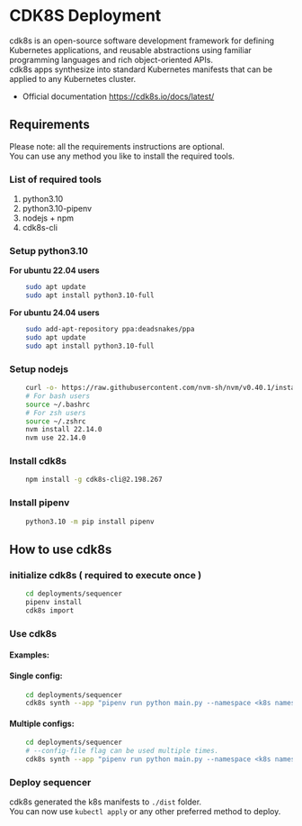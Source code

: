 # CDK8S Deployment
cdk8s is an open-source software development framework for defining Kubernetes applications,
and reusable abstractions using familiar programming languages and rich object-oriented APIs.  
cdk8s apps synthesize into standard Kubernetes manifests that can be applied to any Kubernetes cluster.

- Official documentation https://cdk8s.io/docs/latest/

## Requirements
Please note: all the requirements instructions are optional.  
You can use any method you like to install the required tools.

### List of required tools
1. python3.10
2. python3.10-pipenv
3. nodejs + npm
4. cdk8s-cli

### Setup python3.10
**For ubuntu 22.04 users**
```bash
    sudo apt update
    sudo apt install python3.10-full 
```
**For ubuntu 24.04 users**
```bash
    sudo add-apt-repository ppa:deadsnakes/ppa
    sudo apt update
    sudo apt install python3.10-full 
```

### Setup nodejs
```bash
    curl -o- https://raw.githubusercontent.com/nvm-sh/nvm/v0.40.1/install.sh | bash
    # For bash users
    source ~/.bashrc
    # For zsh users
    source ~/.zshrc
    nvm install 22.14.0
    nvm use 22.14.0
```

### Install cdk8s
```bash
    npm install -g cdk8s-cli@2.198.267
```

### Install pipenv
```bash
    python3.10 -m pip install pipenv
```

## How to use cdk8s
### initialize cdk8s ( required to execute once )
```bash
    cd deployments/sequencer
    pipenv install
    cdk8s import
```

### Use cdk8s
#### Examples:
#### Single config:
```bash
    cd deployments/sequencer
    cdk8s synth --app "pipenv run python main.py --namespace <k8s namespace> --config-file <path_to_config_file>"
```
#### Multiple configs:
```bash
    cd deployments/sequencer
    # --config-file flag can be used multiple times.
    cdk8s synth --app "pipenv run python main.py --namespace <k8s namespace> --config-file <path_to_config1> --config-file <path_to_config_2>"
```

### Deploy sequencer
cdk8s generated the k8s manifests to `./dist` folder.  
You can now use `kubectl apply` or any other preferred method to deploy.  
